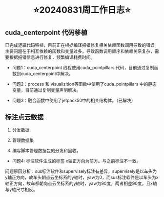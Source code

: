 # <div align='center'> ⭐20240831周工作日志⭐ </div>
  
##  cuda_centerpoint 代码移植

已完成逻辑代码移植，目前正在根据编译报错修复相关依赖函数调用导致的错误。主要问题在于相互依赖的函数和变量过多，导致函数调用顺序和依赖关系复杂，需要根据报错信息进行修复，频繁编译耗费时间。

- 问题1：cuda_centerpoint 线程使用cuda_pointpillars 代码，目前通过复制函数到cuda_centerpoint中解决。

- 问题2：process 和 visualizition等函数中使用了cuda_pointpillars 中的静态变量，目前通过复制变量声明解决。

- 问题3：融合函数中使用了jetpack50中的相关结构体。（已解决）

## 标注点云数据

1. 分发数据

2. 管理数据集

3. 编写脚本管理数据包的分发和回收。

- 问题4: 标注软件生成的标签 x轴正方向为前方。与之前标注不一致。

问题原因分析：sus标注软件和supervisely标注有差异，supervisely是以车头为y轴正方向，故车头朝点云坐标系的y轴时，yaw为0，而sus标注软件是以车头为x轴正方向，故车都朝向点云坐标系的y轴时，yaw为90度，两者相差90度，且x轴与y轴尺寸相反。